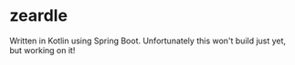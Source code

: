 # zeardle
Written in Kotlin using Spring Boot.
Unfortunately this won't build just yet, but working on it!
